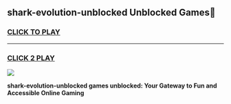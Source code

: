 
## shark-evolution-unblocked Unblocked Games👋
<h3>
<a href="https://news.freeplayer.one?title=shark-evolution-unblocked&ref=16F">CLICK TO PLAY</a></h3>
<hr>

<h3>
<a href="https://news.freeplayer.one?title=shark-evolution-unblocked&ref=16F">CLICK 2 PLAY</a>
  
</h3>

<a href="https://news.freeplayer.one?title=shark-evolution-unblocked&ref=16F/"><img src="https://clearcache.store/games.png"></a>


**shark-evolution-unblocked games unblocked: Your Gateway to Fun and Accessible Online Gaming**
